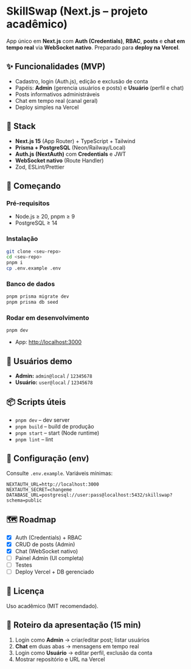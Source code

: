 # SkillSwap (Next.js – projeto acadêmico)

App único em **Next.js** com **Auth (Credentials)**, **RBAC**, **posts** e **chat em tempo real** via **WebSocket nativo**. Preparado para **deploy na Vercel**.

## ✨ Funcionalidades (MVP)

- Cadastro, login (Auth.js), edição e exclusão de conta
- Papéis: **Admin** (gerencia usuários e posts) e **Usuário** (perfil e chat)
- Posts informativos administráveis
- Chat em tempo real (canal geral)
- Deploy simples na Vercel

## 🧰 Stack

- **Next.js 15** (App Router) + TypeScript + Tailwind
- **Prisma + PostgreSQL** (Neon/Railway/Local)
- **Auth.js (NextAuth)** com **Credentials** e JWT
- **WebSocket nativo** (Route Handler)
- Zod, ESLint/Prettier

## 🚀 Começando

### Pré‑requisitos

- Node.js ≥ 20, pnpm ≥ 9
- PostgreSQL ≥ 14

### Instalação

```bash
git clone <seu-repo>
cd <seu-repo>
pnpm i
cp .env.example .env
```

### Banco de dados

```bash
pnpm prisma migrate dev
pnpm prisma db seed
```

### Rodar em desenvolvimento

```bash
pnpm dev
```

- App: [http://localhost:3000](http://localhost:3000)

## 🔐 Usuários demo

- **Admin:** `admin@local` / `12345678`
- **Usuário:** `user@local` / `12345678`

## 📦 Scripts úteis

- `pnpm dev` – dev server
- `pnpm build` – build de produção
- `pnpm start` – start (Node runtime)
- `pnpm lint` – lint

## 🔧 Configuração (env)

Consulte `.env.example`. Variáveis mínimas:

```
NEXTAUTH_URL=http://localhost:3000
NEXTAUTH_SECRET=changeme
DATABASE_URL=postgresql://user:pass@localhost:5432/skillswap?schema=public
```

## 🗺️ Roadmap

- [x] Auth (Credentials) + RBAC
- [x] CRUD de posts (Admin)
- [x] Chat (WebSocket nativo)
- [ ] Painel Admin (UI completa)
- [ ] Testes
- [ ] Deploy Vercel + DB gerenciado

## 📜 Licença

Uso acadêmico (MIT recomendado).

## 🎥 Roteiro da apresentação (15 min)

1. Login como **Admin** → criar/editar post; listar usuários
2. **Chat** em duas abas → mensagens em tempo real
3. Login como **Usuário** → editar perfil, exclusão da conta
4. Mostrar repositório e URL na Vercel
